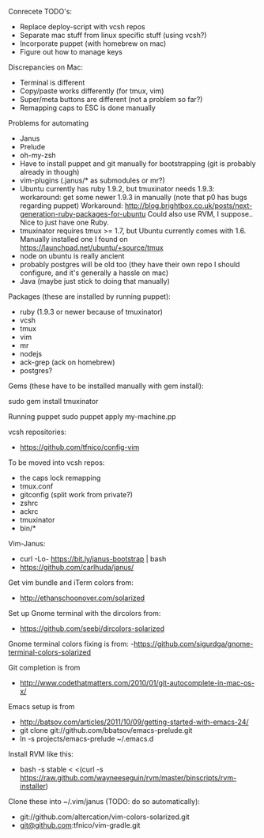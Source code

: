 Conrecete TODO's:
- Replace deploy-script with vcsh repos
- Separate mac stuff from linux specific stuff (using vcsh?)
- Incorporate puppet (with homebrew on mac)
- Figure out how to manage keys

Discrepancies on Mac:
- Terminal is different
- Copy/paste works differently (for tmux, vim)
- Super/meta buttons are different (not a problem so far?)
- Remapping caps to ESC is done manually

Problems for automating
- Janus
- Prelude
- oh-my-zsh
- Have to install puppet and git manually for bootstrapping (git is
  probably already in though)
- vim-plugins (.janus/* as submodules or mr?)
- Ubuntu currently has ruby 1.9.2, but tmuxinator needs 1.9.3:
  workaround: get some newer 1.9.3 in manually (note that p0 has bugs
  regarding puppet)
  Workaround: http://blog.brightbox.co.uk/posts/next-generation-ruby-packages-for-ubuntu
  Could also use RVM, I suppose.. Nice to just have one Ruby.
- tmuxinator requires tmux >= 1.7, but Ubuntu currently comes with 1.6.
  Manually installed one I found on https://launchpad.net/ubuntu/+source/tmux
- node on ubuntu is really ancient
- probably postgres will be old too (they have their own repo I should
  configure, and it's generally a hassle on mac)
- Java (maybe just stick to doing that manually)

Packages (these are installed by running puppet):
- ruby (1.9.3 or newer because of tmuxinator)
- vcsh
- tmux
- vim
- mr
- nodejs
- ack-grep (ack on homebrew)
- postgres?

Gems (these have to be installed manually with gem install):

sudo gem install tmuxinator

Running puppet
  sudo puppet apply my-machine.pp

vcsh repositories:
- https://github.com/tfnico/config-vim

To be moved into vcsh repos:
- the caps lock remapping
- tmux.conf
- gitconfig (split work from private?)
- zshrc
- ackrc
- tmuxinator
- bin/* 

Vim-Janus:
- curl -Lo- https://bit.ly/janus-bootstrap | bash
- https://github.com/carlhuda/janus/

Get vim bundle and iTerm colors from:
- http://ethanschoonover.com/solarized

Set up Gnome terminal with the dircolors from:
- https://github.com/seebi/dircolors-solarized

Gnome terminal colors fixing is from:
-https://github.com/sigurdga/gnome-terminal-colors-solarized

Git completion is from
- http://www.codethatmatters.com/2010/01/git-autocomplete-in-mac-os-x/

Emacs setup is from
- http://batsov.com/articles/2011/10/09/getting-started-with-emacs-24/
- git clone git://github.com/bbatsov/emacs-prelude.git
- ln -s projects/emacs-prelude ~/.emacs.d

Install RVM like this:
- bash -s stable < <(curl -s https://raw.github.com/wayneeseguin/rvm/master/binscripts/rvm-installer)

Clone these into ~/.vim/janus (TODO: do so automatically):
- git://github.com/altercation/vim-colors-solarized.git
- git@github.com:tfnico/vim-gradle.git
